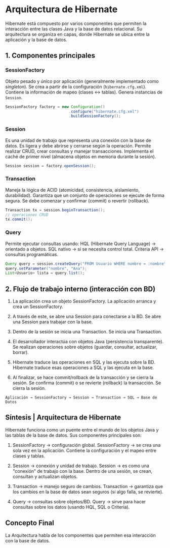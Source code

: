 # Arquitectura de Hibernate

Hibernate está compuesto por varios componentes que permiten la interacción entre las clases Java y la base de datos relacional. Su arquitectura se organiza en capas, donde Hibernate se ubica entre la aplicación y la base de datos.

## 1. Componentes principales

### SessionFactory

Objeto pesado y único por aplicación (generalmente implementado como *singleton*). Se crea a partir de la configuración (`hibernate.cfg.xml`). Contiene la información de mapeo (clases ↔ tablas). Genera instancias de `Session`.

```java
SessionFactory factory = new Configuration()
                            .configure("hibernate.cfg.xml")
                            .buildSessionFactory();
```

### Session

Es una unidad de trabajo que representa una conexión con la base de datos. Es ligera y debe abrirse y cerrarse según la operación. Permite realizar CRUD, crear consultas y manejar transacciones. Implementa el caché de primer nivel (almacena objetos en memoria durante la sesión).

```java
Session session = factory.openSession();
```

### Transaction

Maneja la lógica de ACID (atomicidad, consistencia, aislamiento, durabilidad). Garantiza que un conjunto de operaciones se ejecute de forma segura. Se debe comenzar y confirmar (commit) o revertir (rollback).

```java
Transaction tx = session.beginTransaction();
// operaciones CRUD
tx.commit();
```

### Query

Permite ejecutar consultas usando:
    HQL (Hibernate Query Language) → orientado a objetos.
    SQL nativo → si se necesita control total.
    Criteria API → consultas programáticas.

```java
Query query = session.createQuery("FROM Usuario WHERE nombre = :nombre");
query.setParameter("nombre", "Ana");
List<Usuario> lista = query.list();
```

## 2. Flujo de trabajo interno (interacción con BD)

1. La aplicación crea un objeto SessionFactory.
    La aplicación arranca y crea un SessionFactory.

2. A través de este, se abre una Session para conectarse a la BD.
    Se abre una Session para trabajar con la base.

3. Dentro de la sesión se inicia una Transaction.
    Se inicia una Transaction.

4. El desarrollador interactúa con objetos Java (persistencia transparente).
    Se realizan operaciones sobre objetos (guardar, consultar, actualizar, borrar).

5. Hibernate traduce las operaciones en SQL y las ejecuta sobre la BD.
    Hibernate traduce esas operaciones a SQL y las ejecuta en la base.

6. Al finalizar, se hace commit/rollback de la transacción y se cierra la sesión.
    Se confirma (commit) o se revierte (rollback) la transacción. Se cierra la sesión.

`Aplicación → SessionFactory → Session → Transaction → SQL → Base de Datos`

## Síntesis | Arquitectura de Hibernate

Hibernate funciona como un puente entre el mundo de los objetos Java y las tablas de la base de datos. Sus componentes principales son:

1. SessionFactory → configuración global.
    SessionFactory → se crea una sola vez en la aplicación. Contiene la configuración y el mapeo entre clases y tablas.

2. Session → conexión y unidad de trabajo.
    Session → es como una "conexión" de trabajo con la base. Dentro de una sesión, se crean, consultan y actualizan objetos.

3. Transaction → manejo seguro de cambios.
    Transaction → garantiza que los cambios en la base de datos sean seguros (si algo falla, se revierte).

4. Query → consultas sobre objetos/BD.
    Query → sirve para hacer consultas sobre los datos (usando HQL, SQL o Criteria).

## Concepto Final

La Arquitectura habla de los componentes que permiten esa interacción con la base de datos.

